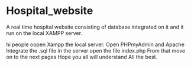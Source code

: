 # Hospital_website
A real time hospital website consisting of database integrated on it and it run on the local XAMPP server.

hi people oopen Xampp the local server. Open PHPmyAdmin and Apache
Integrate the .sql file in the server
open the file index.php
From that move on to the next pages
Hope you all will understand
All the best.
